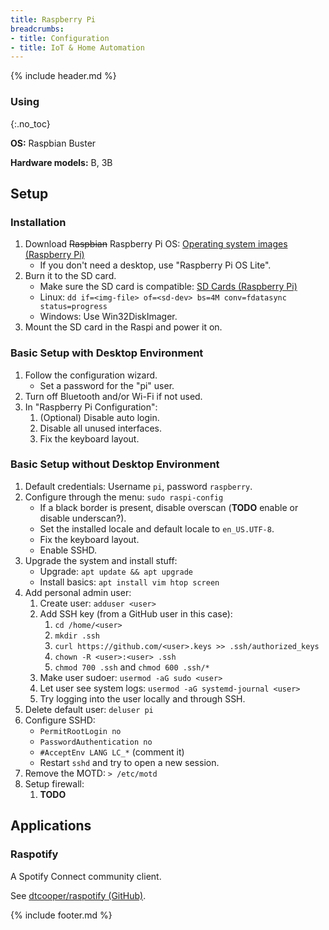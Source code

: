 ```yaml
---
title: Raspberry Pi
breadcrumbs:
- title: Configuration
- title: IoT & Home Automation
---
```

{% include header.md %}

### Using
{:.no_toc}

**OS:** Raspbian Buster

**Hardware models:** B, 3B

## Setup

### Installation

1. Download ~~Raspbian~~ Raspberry Pi OS: [Operating system images (Raspberry Pi)](https://www.raspberrypi.org/software/operating-systems/)
    - If you don't need a desktop, use "Raspberry Pi OS Lite".
1. Burn it to the SD card.
    - Make sure the SD card is compatible: [SD Cards (Raspberry Pi)](https://www.raspberrypi.org/documentation/installation/sd-cards.md)
    - Linux: `dd if=<img-file> of=<sd-dev> bs=4M conv=fdatasync status=progress`
    - Windows: Use Win32DiskImager.
1. Mount the SD card in the Raspi and power it on.

### Basic Setup with Desktop Environment

1. Follow the configuration wizard.
    - Set a password for the "pi" user.
1. Turn off Bluetooth and/or Wi-Fi if not used.
1. In "Raspberry Pi Configuration":
    1. (Optional) Disable auto login.
    1. Disable all unused interfaces.
    1. Fix the keyboard layout.

### Basic Setup without Desktop Environment

1. Default credentials: Username `pi`, password `raspberry`.
1. Configure through the menu: `sudo raspi-config`
    - If a black border is present, disable overscan (**TODO** enable or disable underscan?).
    - Set the installed locale and default locale to `en_US.UTF-8`.
    - Fix the keyboard layout.
    - Enable SSHD.
1. Upgrade the system and install stuff:
    - Upgrade: `apt update && apt upgrade`
    - Install basics: `apt install vim htop screen`
1. Add personal admin user:
    1. Create user: `adduser <user>`
    1. Add SSH key (from a GitHub user in this case):
        1. `cd /home/<user>`
        1. `mkdir .ssh`
        1. `curl https://github.com/<user>.keys >> .ssh/authorized_keys`
        1. `chown -R <user>:<user> .ssh`
        1. `chmod 700 .ssh` and `chmod 600 .ssh/*`
    1. Make user sudoer: `usermod -aG sudo <user>`
    1. Let user see system logs: `usermod -aG systemd-journal <user>`
    1. Try logging into the user locally and through SSH.
1. Delete default user: `deluser pi`
1. Configure SSHD:
    - `PermitRootLogin no`
    - `PasswordAuthentication no`
    - `#AcceptEnv LANG LC_*` (comment it)
    - Restart `sshd` and try to open a new session.
1. Remove the MOTD: `> /etc/motd`
1. Setup firewall:
    1. **TODO**

## Applications

### Raspotify

A Spotify Connect community client.

See [dtcooper/raspotify (GitHub)](https://github.com/dtcooper/raspotify).

{% include footer.md %}
